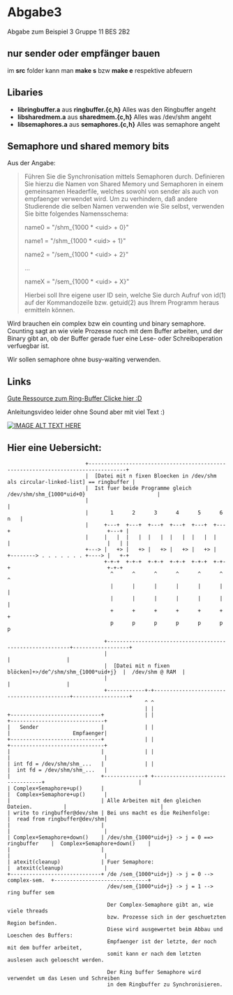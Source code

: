 # Abgabe3
Abgabe zum Beispiel 3 Gruppe 11 BES 2B2 

## nur sender oder empfänger bauen
im **src** folder kann man **make s** bzw **make e** respektive abfeuern

## Libaries

 * **libringbuffer.a** aus __ringbuffer.{c,h}__ Alles was den Ringbuffer angeht
 * **libsharedmem.a**  aus __sharedmem.{c,h}__  Alles was /dev/shm angeht 
 * **libsemaphores.a** aus __semaphores.{c,h}__ Alles was semaphore angeht
 
## Semaphore und shared memory bits

Aus der Angabe: 

>Führen Sie die Synchronisation mittels Semaphoren durch. Definieren Sie hierzu
>die Namen von Shared Memory und Semaphoren in einem gemeinsamen Headerfile,
>welches sowohl von sender als auch von empfaenger verwendet wird. Um zu
>verhindern, daß andere Studierende die selben Namen verwenden wie Sie selbst,
>verwenden Sie bitte folgendes Namensschema:
>
>
>    name0 = "/shm_{1000 * \<uid\> + 0}"
>
>    name1 = "/shm_{1000 * \<uid\> + 1}"
>
>    name2 = "/sem_{1000 * \<uid\> + 2}"
>
>    ...
>
>    nameX = "/sem_{1000 * \<uid\> + X}"
>
>    
>Hierbei soll <uid> Ihre eigene user ID sein, welche Sie durch Aufruf von id(1)
>auf der Kommandozeile bzw. getuid(2) aus Ihrem Programm heraus ermitteln können.

Wird brauchen ein complex bzw ein counting und binary semaphore. Counting sagt an wie viele Prozesse noch mit dem Buffer arbeiten,
und der Binary gibt an, ob der Buffer gerade fuer eine Lese- oder Schreiboperation verfuegbar ist.

Wir sollen semaphore ohne busy-waiting verwenden. 

## Links
[Gute Ressource zum Ring-Buffer Clicke hier :D](https://embedjournal.com/implementing-circular-buffer-embedded-c/ "Embedded FTW")

Anleitungsvideo leider ohne Sound aber mit viel Text :)

[![IMAGE ALT TEXT
HERE](http://img.youtube.com/vi/2--Z-iC2EYk/0.jpg)](http://www.youtube.com/watch?v=2--Z-iC2EYk)

## Hier eine Uebersicht:

```
                         +----------------------------------------------------------------------------------+
                         |  [Datei mit n fixen Bloecken in /dev/shm als circular-linked-list] == ringbuffer |
                         |  Ist fuer beide Programme gleich /dev/shm/shm_{1000*uid+0}                       |
                         |                                                                                  |
                         |       1      2      3      4      5      6                                   n   |
                         |     +---+  +---+  +---+  +---+  +---+  +---+                               +---+ |
                         |     |   |  |   |  |   |  |   |  |   |  |   |                               |   | |
                         +---> |   +> |   +> |   +> |   +> |   +> |   +--------> . . . . . . . +----> |   +-+
                               +-+-+  +-+-+  +-+-+  +-+-+  +-+-+  +-+-+                               +-+-+
                                 ^      ^      ^      ^      ^      ^                                   ^
                                 |      |      |      |      |      |                                   |
                                 |      |      |      |      |      |                                   |
                                 +      +      +      +      +      +                                   +
                                 p      p      p      p      p      p                                   p

                               +----------------------------------------------------------+------------------+
                               |                                                          |                  |
                               |  [Datei mit n fixen blöcken]+>/de^/shm/shm_{1000*uid+j}  |  /dev/shm @ RAM  |
                               |                                                          |                  |
                               +------------+-+-------------------------------------------+------------------+
                                            ^ ^
                                            | |
+-----------------------------+             | |                                  +------------------------------+
|   Sender                    |             | |                                  |                    Empfaenger|
+-----------------------------+             | |                                  +------------------------------+
|                             |             | |                                  |                              |
| int fd = /dev/shm/shm_...   |             | |                                  |  int fd = /dev/shm/shm_...   |
|                             +-------------+ +----------------------------------+                              |
| Complex+Semaphore+up()      |                                                  |  Complex+Semaphore+up()      |
|                             | Alle Arbeiten mit den gleichen Dateien.          |                              |
| write to ringbuffer@dev/shm | Bei uns macht es die Reihenfolge:                |  read from ringbuffer@dev/shm|
|                             |                                                  |                              |
| Complex+Semaphore+down()    | /dev/shm_{1000*uid+j} -> j = 0 ==> ringbuffer    |  Complex+Semaphore+down()    |
|                             |                                                  |                              |
| atexit(cleanup)             | Fuer Semaphore:                                  |  atexit(cleanup)             |
+-----------------------------+ /de /sem_{1000*uid+j} -> j = 0 --> complex-sem.  +------------------------------+
                                /dev/sem_{1000*uid+j} -> j = 1 --> ring buffer sem

                                Der Complex-Semaphore gibt an, wie viele threads
                                bzw. Prozesse sich in der geschuetzten Region befinden.
                                Diese wird ausgewertet beim Abbau und Loeschen des Buffers:
                                Empfaenger ist der letzte, der noch mit dem buffer arbeitet,
                                somit kann er nach dem letzten auslesen auch geloescht werden.

                                Der Ring buffer Semaphore wird verwendet um das Lesen und Schreiben
                                in dem Ringbuffer zu Synchronisieren.

```